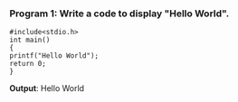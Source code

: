 ### Program 1: Write a code to display "Hello World".
```
#include<stdio.h>
int main()
{
printf("Hello World");
return 0;
}
```
**Output**: Hello World

